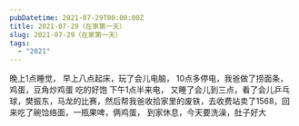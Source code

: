 ```yaml
---
pubDatetime: 2021-07-29T00:00:00Z
title: 2021-07-29（在家第一天）
slug: 2021-07-29（在家第一天）
tags:
  - "2021"
---
```


晚上1点睡觉，
早上八点起床，玩了会儿电脑，
10点多停电，我爸做了捞面条，鸡蛋，豆角炒鸡蛋
吃的好饱
下午1点半来电，
又睡了会儿到三点，看了会儿乒乓球，樊振东，马龙的比赛，然后帮我爸收拾家里的废铁，去收费站卖了1568，回来吃了碗饸络面，一瓶果啤，俩鸡蛋，
到家休息，今天要洗澡，肚子好大
